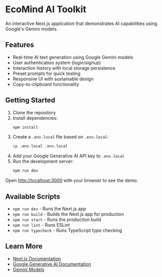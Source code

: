 # EcoMind AI Toolkit

An interactive Next.js application that demonstrates AI capabilities using Google's Gemini models.

## Features

- Real-time AI text generation using Google Gemini models
- User authentication system (login/signup)
- Interaction history with local storage persistence
- Preset prompts for quick testing
- Responsive UI with sustainable design
- Copy-to-clipboard functionality

## Getting Started

1. Clone the repository
2. Install dependencies:
   ```bash
   npm install
   ```
3. Create a `.env.local` file based on `.env.local`:
   ```bash
   cp .env.local .env.local
   ```
4. Add your Google Generative AI API key to `.env.local`
5. Run the development server:
   ```bash
   npm run dev
   ```

Open [http://localhost:3000](http://localhost:3000) with your browser to see the demo.

## Available Scripts

- `npm run dev` - Runs the Next.js app
- `npm run build` - Builds the Next.js app for production
- `npm run start` - Runs the production build
- `npm run lint` - Runs ESLint
- `npm run typecheck` - Runs TypeScript type checking

## Learn More

- [Next.js Documentation](https://nextjs.org/docs)
- [Google Generative AI Documentation](https://ai.google.dev/)
- [Gemini Models](https://ai.google.dev/models/gemini)